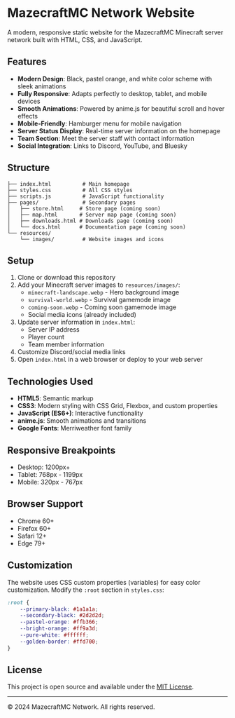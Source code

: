 # MazecraftMC Network Website

A modern, responsive static website for the MazecraftMC Minecraft server network built with HTML, CSS, and JavaScript.

## Features

- **Modern Design**: Black, pastel orange, and white color scheme with sleek animations
- **Fully Responsive**: Adapts perfectly to desktop, tablet, and mobile devices
- **Smooth Animations**: Powered by anime.js for beautiful scroll and hover effects
- **Mobile-Friendly**: Hamburger menu for mobile navigation
- **Server Status Display**: Real-time server information on the homepage
- **Team Section**: Meet the server staff with contact information
- **Social Integration**: Links to Discord, YouTube, and Bluesky

## Structure

```
├── index.html          # Main homepage
├── styles.css          # All CSS styles
├── scripts.js          # JavaScript functionality
├── pages/              # Secondary pages
│   ├── store.html     # Store page (coming soon)
│   ├── map.html       # Server map page (coming soon)
│   ├── downloads.html # Downloads page (coming soon)
│   └── docs.html      # Documentation page (coming soon)
└── resources/
    └── images/         # Website images and icons
```

## Setup

1. Clone or download this repository
2. Add your Minecraft server images to `resources/images/`:
   - `minecraft-landscape.webp` - Hero background image
   - `survival-world.webp` - Survival gamemode image
   - `coming-soon.webp` - Coming soon gamemode image
   - Social media icons (already included)
3. Update server information in `index.html`:
   - Server IP address
   - Player count
   - Team member information
4. Customize Discord/social media links
5. Open `index.html` in a web browser or deploy to your web server

## Technologies Used

- **HTML5**: Semantic markup
- **CSS3**: Modern styling with CSS Grid, Flexbox, and custom properties
- **JavaScript (ES6+)**: Interactive functionality
- **anime.js**: Smooth animations and transitions
- **Google Fonts**: Merriweather font family

## Responsive Breakpoints

- Desktop: 1200px+
- Tablet: 768px - 1199px
- Mobile: 320px - 767px

## Browser Support

- Chrome 60+
- Firefox 60+
- Safari 12+
- Edge 79+

## Customization

The website uses CSS custom properties (variables) for easy color customization. Modify the `:root` section in `styles.css`:

```css
:root {
    --primary-black: #1a1a1a;
    --secondary-black: #2d2d2d;
    --pastel-orange: #ffb366;
    --bright-orange: #ff9a3d;
    --pure-white: #ffffff;
    --golden-border: #ffd700;
}
```

## License

This project is open source and available under the [MIT License](LICENSE).

---

© 2024 MazecraftMC Network. All rights reserved.